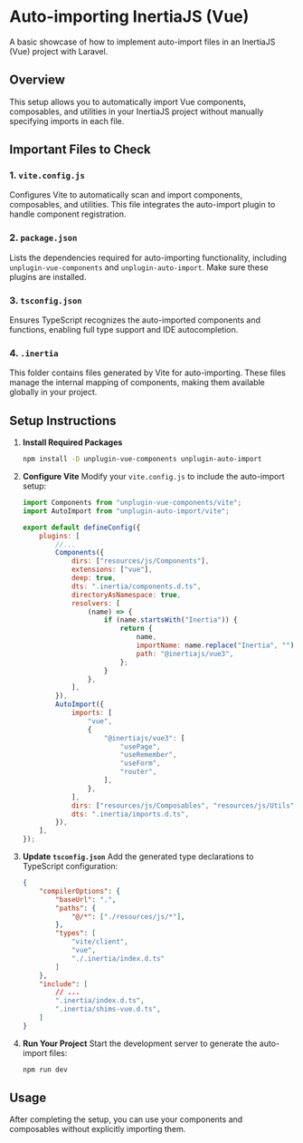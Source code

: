 # Auto-importing InertiaJS (Vue)

A basic showcase of how to implement auto-import files in an InertiaJS (Vue) project with Laravel.

## Overview

This setup allows you to automatically import Vue components, composables, and utilities in your InertiaJS project without manually specifying imports in each file.

## Important Files to Check

### 1. `vite.config.js`

Configures Vite to automatically scan and import components, composables, and utilities. This file integrates the auto-import plugin to handle component registration.

### 2. `package.json`

Lists the dependencies required for auto-importing functionality, including `unplugin-vue-components` and `unplugin-auto-import`. Make sure these plugins are installed.

### 3. `tsconfig.json`

Ensures TypeScript recognizes the auto-imported components and functions, enabling full type support and IDE autocompletion.

### 4. `.inertia`

This folder contains files generated by Vite for auto-importing. These files manage the internal mapping of components, making them available globally in your project.

## Setup Instructions

1. **Install Required Packages**

    ```bash
    npm install -D unplugin-vue-components unplugin-auto-import
    ```

2. **Configure Vite**
   Modify your `vite.config.js` to include the auto-import setup:

    ```js
    import Components from "unplugin-vue-components/vite";
    import AutoImport from "unplugin-auto-import/vite";

    export default defineConfig({
        plugins: [
            //...
            Components({
                dirs: ["resources/js/Components"],
                extensions: ["vue"],
                deep: true,
                dts: ".inertia/components.d.ts",
                directoryAsNamespace: true,
                resolvers: [
                    (name) => {
                        if (name.startsWith("Inertia")) {
                            return {
                                name,
                                importName: name.replace("Inertia", ""),
                                path: "@inertiajs/vue3",
                            };
                        }
                    },
                ],
            }),
            AutoImport({
                imports: [
                    "vue",
                    {
                        "@inertiajs/vue3": [
                            "usePage",
                            "useRemember",
                            "useForm",
                            "router",
                        ],
                    },
                ],
                dirs: ["resources/js/Composables", "resources/js/Utils"],
                dts: ".inertia/imports.d.ts",
            }),
        ],
    });
    ```

3. **Update `tsconfig.json`**
   Add the generated type declarations to TypeScript configuration:

    ```json
    {
        "compilerOptions": {
            "baseUrl": ".",
            "paths": {
                "@/*": ["./resources/js/*"],
            },
            "types": [
                "vite/client",
                "vue",
                "./.inertia/index.d.ts"
            ]
        },
        "include": [
            // ...
            ".inertia/index.d.ts",
            ".inertia/shims-vue.d.ts",
        ]
    }
    ```

4. **Run Your Project**
   Start the development server to generate the auto-import files:
    ```bash
    npm run dev
    ```

## Usage

After completing the setup, you can use your components and composables without explicitly importing them.
